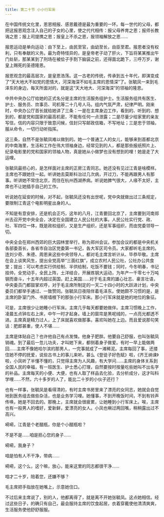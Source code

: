 ```yaml
---
title: 第二十节 小小行军床
---
```


在中国传统文化里，恩恩相报、感恩戴德是最为重要的一环。每一世代的父母，都把这报恩观念注入自己的子女的心里，使之代代相传：报父母养育之恩；报师长教诲之恩；报上司提携之恩；报皇上不杀之恩，报领袖解放之恩……

报恩运动是单向运动：由下至上，由民至官，由幼至长，由臣至君。报恩者没有权利，只有奉献的义务。最为奇特怪异的，是皇帝老子动了肝火，下旨将某某推出午门处斩，那某某到了刑场在被侩子手割下脑袋之前，还得面北跪下，三呼万岁，谢皇上赐死的圣德隆恩。

报恩观念的最高层次，是皇恩浩荡。这一古老的传统，传承到五十年代，即演变成了“天大地大不如党的恩情大，河深海深不如毛主席的恩情深”了。张毓凤一来到毛泽东的身边，每天所面对的，就是这“天大地大、河深海深”的领袖的隆恩。

中共中央办公厅给她的正式名分是主席的生活服务组护士。生活服务组共有医生、护士、服务员、炊事员、司机等二十几号人马。组内气氛严肃，纪律严明。刚来时，中央办公厅首长就给她讲了三条：一是在主席身边工作，看到的、听到的、想到的，都是党和国家的最高机密，不能有任何一点泄露；二是尽量少给家里的亲友写信，信的内容只限于致意问候，信封只写邮政信箱，不写地址；三是忠于领袖，服从命令，一切行动听指挥。

这三条，自然不是张毓凤难以做到的。她一个普通工人的女儿，能够来到首都北京的中南海里，生活和工作在伟大领袖身边，经常见到的人，都是那些报纸照片上、纪录电影里的党和国家的领袖人物，真是她从小做梦也没有想到的哩！她是走了大运哩。

张毓凤最担心的，是怎样面对主席的正房江青同志。她还没有见过江青是啥模样。主席也不跟她住一起。听讲她去莫斯科治过几次病，开过刀，不能再跟男人有那事。听讲她不常住北京，而住在杭州西湖养病。听说她脾气很大，人缘不太好，主席也不让她插手自己的工作。

听说她在延安的时候，对不起，张毓凤还没有出世呢，党中央就做出过三条规定，要限制江青这个电影明星出身的人。

不知是有意安排，还是机会正巧，这年的八月，江青要回北京了，主席要到河南郑州去召开党中央全会，决定在全国建立人民公社的大事。人民公社实行党、政、社、军四位一体，既是政权组织，又是生产组织，还是军事组织，而由党委领导一切。

中央全会在郑州西郊的巨大园林里举行，称为郑州会议。参加会议的都是中央机关各部委首长，各省市自治区党委第一书记，各大军区司令员。大家都听毛主席的。连刘少奇、朱德、周恩来这些中央领导人，都对毛主席言听计从、毕恭毕敬。主席在会上谈笑风生，提出全党高举“三面红旗”，成立农村人民公社，公社办公共食堂；提出：可以考虑实行供给制、半供给制，吃饭不要钱；同时，今冬明春，书记挂帅，全党动手，全民上阵，土洋结合，开展炼钢大运动，为年产一千零七十万吨钢而奋斗，十五年内超过英国，赶上美国……对于毛主席的雄心壮志、豪言壮语，中央委员门都鼓掌欢呼，对于毛主席所制定的一天二十四小时的大跃进计划，中央委员们都举手通过、一致赞同。张毓凤日夜陪伴着毛泽东。使她颇不习惯的是，是主席的卧室门外、书房墙根下的那张小行军床。那小行军床就是她的地位的象征。

可是，主席很少让她睡小行军床。主席几乎每天都要她做伴。主席习惯晚上工作，凌晨五点钟左右上床，中午一时才起身。墙上的窗帘是黑呢绒的，一点亮光都透不进。主席真是精力过人，上了床就喜欢做那事。喜欢叫她在上边。而且爱说那句笑话：肥郎甚重，使人不堪……

主席是体贴自己？也许他自己有点发悚。他身子肥胖。他要自己舒服，也叫张毓凤销魂。到了最后一忽儿功夫，才叫她下来，都侧着身子做爱。有时一早上能做两回……主席不像她哈尔滨的那男人，一完事就成了一滩稀泥。主席每回了事，还搂住她不停的抚爱，说些古书上的事儿来听。甚么《登徒子好色赋》啦，《齐王纳谏》啦，小凤听了半懂不懂的，只觉得主席为人风趣，有大学问……主席的身体关系到全国人民的幸福，有一班医生、护士悉心打理，自然要按时按量吃些她叫不出名字的补品。主席每天的小便、大便，也有人取了样品去化验，去分析成分，这才叫科学哩……不然，六十多岁的人了，能比二十岁的小伙子还行？

也有一样事，张毓凤是看得清的，有时主席书房里来了漂亮的女同志，她就会自觉地到医务组去做些杂活，也是业务学习哩。她懂事，不到开晚饭时间，不到有铃声传唤，她是不回去的。那晚上，主席就会很疲累，让她睡到小行军床上。唉，主席也有一般男人的嗜好，爱新鲜，爱漂亮的女人。小凤也噘过两回嘴，稍稍露出过不高兴。

嗬嗬，江青是个老醋瓶，你是个小醋瓶啦？

不是不是……咱是担心您的身子……

嗬嗬，我身子？

咱是怕有人不干净，带病……

嗬嗬，这个么，这个嘛，放心，能来这里的同志都很干净……

咱才二十岁，陪着您，还嫌不够？

毛主席把手指放在她嘴上，示意她住口。

不过后来主席说了，别的人，他都离得了，就是离不开她张毓凤。这点她相信。经过这些日子，的确只有自己，最会服持主席的饮食起居，衣着穿戴使他清清爽爽，生活服务使他舒舒服服。
